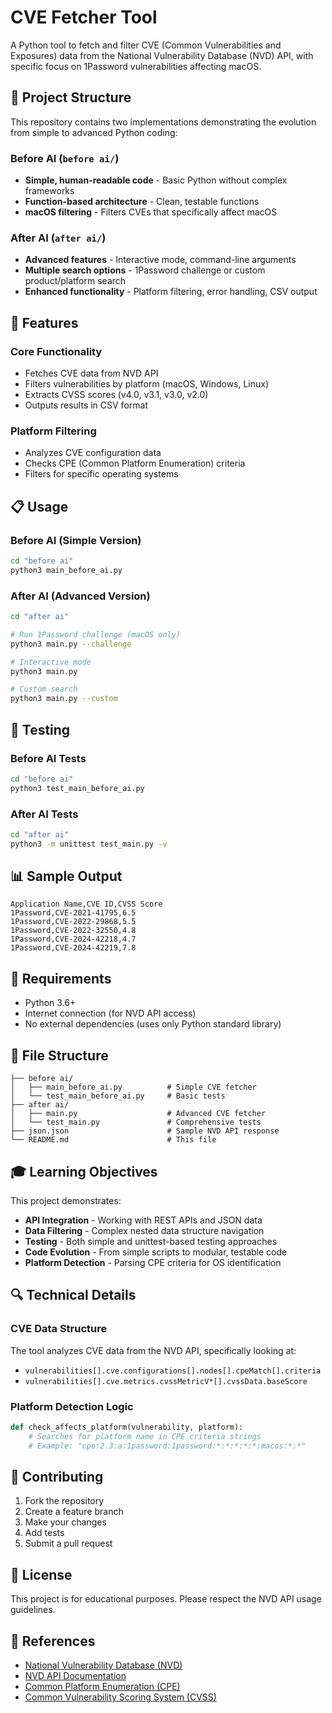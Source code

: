 # CVE Fetcher Tool

A Python tool to fetch and filter CVE (Common Vulnerabilities and Exposures) data from the National Vulnerability Database (NVD) API, with specific focus on 1Password vulnerabilities affecting macOS.

## 🎯 Project Structure

This repository contains two implementations demonstrating the evolution from simple to advanced Python coding:

### Before AI (`before ai/`)
- **Simple, human-readable code** - Basic Python without complex frameworks
- **Function-based architecture** - Clean, testable functions
- **macOS filtering** - Filters CVEs that specifically affect macOS

### After AI (`after ai/`)
- **Advanced features** - Interactive mode, command-line arguments
- **Multiple search options** - 1Password challenge or custom product/platform search
- **Enhanced functionality** - Platform filtering, error handling, CSV output

## 🚀 Features

### Core Functionality
- Fetches CVE data from NVD API
- Filters vulnerabilities by platform (macOS, Windows, Linux)
- Extracts CVSS scores (v4.0, v3.1, v3.0, v2.0)
- Outputs results in CSV format

### Platform Filtering
- Analyzes CVE configuration data
- Checks CPE (Common Platform Enumeration) criteria
- Filters for specific operating systems

## 📋 Usage

### Before AI (Simple Version)
```bash
cd "before ai"
python3 main_before_ai.py
```

### After AI (Advanced Version)
```bash
cd "after ai"

# Run 1Password challenge (macOS only)
python3 main.py --challenge

# Interactive mode
python3 main.py

# Custom search
python3 main.py --custom
```

## 🧪 Testing

### Before AI Tests
```bash
cd "before ai"
python3 test_main_before_ai.py
```

### After AI Tests
```bash
cd "after ai"
python3 -m unittest test_main.py -v
```

## 📊 Sample Output

```csv
Application Name,CVE ID,CVSS Score
1Password,CVE-2021-41795,6.5
1Password,CVE-2022-29868,5.5
1Password,CVE-2022-32550,4.8
1Password,CVE-2024-42218,4.7
1Password,CVE-2024-42219,7.8
```

## 🔧 Requirements

- Python 3.6+
- Internet connection (for NVD API access)
- No external dependencies (uses only Python standard library)

## 📁 File Structure

```
├── before ai/
│   ├── main_before_ai.py          # Simple CVE fetcher
│   └── test_main_before_ai.py     # Basic tests
├── after ai/
│   ├── main.py                    # Advanced CVE fetcher
│   └── test_main.py               # Comprehensive tests
├── json.json                      # Sample NVD API response
└── README.md                      # This file
```

## 🎓 Learning Objectives

This project demonstrates:
- **API Integration** - Working with REST APIs and JSON data
- **Data Filtering** - Complex nested data structure navigation
- **Testing** - Both simple and unittest-based testing approaches
- **Code Evolution** - From simple scripts to modular, testable code
- **Platform Detection** - Parsing CPE criteria for OS identification

## 🔍 Technical Details

### CVE Data Structure
The tool analyzes CVE data from the NVD API, specifically looking at:
- `vulnerabilities[].cve.configurations[].nodes[].cpeMatch[].criteria`
- `vulnerabilities[].cve.metrics.cvssMetricV*[].cvssData.baseScore`

### Platform Detection Logic
```python
def check_affects_platform(vulnerability, platform):
    # Searches for platform name in CPE criteria strings
    # Example: "cpe:2.3:a:1password:1password:*:*:*:*:*:macos:*:*"
```

## 🤝 Contributing

1. Fork the repository
2. Create a feature branch
3. Make your changes
4. Add tests
5. Submit a pull request

## 📜 License

This project is for educational purposes. Please respect the NVD API usage guidelines.

## 🔗 References

- [National Vulnerability Database (NVD)](https://nvd.nist.gov/)
- [NVD API Documentation](https://nvd.nist.gov/developers)
- [Common Platform Enumeration (CPE)](https://cpe.mitre.org/)
- [Common Vulnerability Scoring System (CVSS)](https://www.first.org/cvss/)
